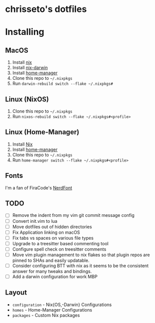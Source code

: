 chrisseto's dotfiles
====================

# Installing

## MacOS
1. Install [nix](https://nixos.org/download.html#nix-install-macos)
1. Install [nix-darwin](https://github.com/LnL7/nix-darwin)
1. Install [home-manager](https://github.com/nix-community/home-manager)
1. Clone this repo to `~/.nixpkgs`
1. Run `darwin-rebuild switch --flake ~/.nixpkgs#`

## Linux (NixOS)
1. Clone this repo to `~/.nixpkgs`
1. Run `nixos-rebuild switch --flake ~/.nixpkgs#<profile>`

## Linux (Home-Manager)
1. Install [Nix](https://nixos.org/download.html#nix-install-macos)
1. Install [home-manager](https://github.com/nix-community/home-manager)
1. Clone this repo to `~/.nixpkgs`
1. Run `home-manager switch --flake ~/.nixpkgs#<profile>`

## Fonts
I'm a fan of FiraCode's [NerdFont](https://www.nerdfonts.com/font-downloads)

## TODO
- [ ] Remove the indent from my vim git commit message config
- [ ] Convert init.vim to lua
- [ ] Move dotfiles out of hidden directories
- [ ] Fix Application linking on macOS
- [ ] Fix tabs vs spaces on various file types
- [ ] Upgrade to a treesitter based commenting tool
- [ ] Configure spell check on treesitter comments
- [ ] Move vim plugin management to nix flakes so that plugin repos are pinned to SHAs and easily updatable.
- [ ] Consider configuring BTT with nix as it seems to be the consistent answer for many tweaks and bindings.
- [ ] Add a darwin configuration for work MBP

## Layout

* `configuration` - Nix{OS,-Darwin} Configurations
* `homes` - Home-Manager Configurations
* `packages` - Custom Nix packages
